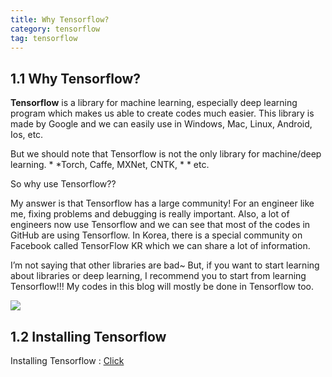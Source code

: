 ```yaml
---
title: Why Tensorflow?
category: tensorflow
tag: tensorflow
---
```


## 1.1 Why Tensorflow?
**Tensorflow** is a library for machine learning, especially deep learning program which makes us able to create codes much easier. This library is made by Google and we can easily use in Windows, Mac, Linux, Android, Ios, etc. 

But we should note that Tensorflow is not the only library for machine/deep learning. * *Torch, Caffe, MXNet, CNTK, * * etc. 

So why use Tensorflow??

My answer is that Tensorflow has a large community! For an engineer like me, fixing problems and debugging is really important. Also, a lot of engineers now use Tensorflow and we can see that most of the codes in GitHub are using Tensorflow. In Korea, there is a special community on Facebook called TensorFlow KR which we can share a lot of information.

I’m not saying that other libraries are bad~ But, if you want to start learning about libraries or deep learning, I recommend you to start from learning Tensorflow!!! My codes in this blog will mostly be done in Tensorflow too.

<img src=https://i.imgur.com/uGHbYQ1.png>

## 1.2 Installing Tensorflow

Installing Tensorflow : [Click](https://www.tensorflow.org/install)


